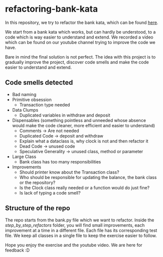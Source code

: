 # refactoring-bank-kata

In this repository, we try to refactor the bank kata, which can be found [here](https://www.codurance.com/katas/bank).

We start from a bank kata which works, but can hardly be understood, to a code which is way easier to understand and extend. We recorded a video which can be found on our youtube channel trying to improve the code we have.

Bare in mind the final solution is not perfect. The idea with this project is to gradually improve the project, discover code smells and make the code easier to understand and extend.

## Code smells detected

- Bad naming
- Primitive obsession
  - Transaction type needed
- Data Clumps
  - Duplicated variables in withdraw and deposit
- Dispensables (something pointless and unneeded whose absence would make the code cleaner, more efficient and easier to understand)
  - Comments -> Are not needed
  - Duplicated Code -> deposit and withdraw
  - Explain what a dataclass is, why clock is not and then refactor it
  - Dead Code -> unused code
  - Speculative Generality -> unused class, method or parameter
- Large Class
  - Bank class has too many responsibilities
- Improvements
  - Should printer know about the Transaction class?
  - Who should be responsible for updating the balance, the bank class or the repository?
  - Is the Clock class really needed or a function would do just fine?
  - Is lack of typing a code smell?

## Structure of the repo

The repo starts from the bank.py file which we want to refactor. Inside the _step_by_step_refactors_ folder, you will find small improvements, each improvement at a time in a different file. Each file has its corresponding test file. We keep all classes in a single file to keep the exercise easier to follow.

Hope you enjoy the exercise and the youtube video. We are here for feedback :D
